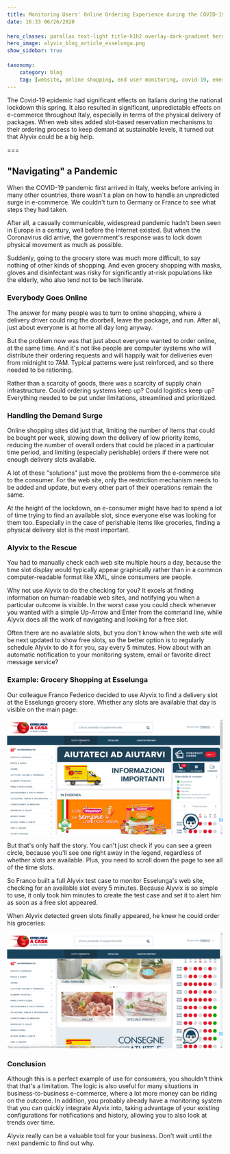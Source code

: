 ```yaml
---
title: Monitoring Users' Online Ordering Experience during the COVID-19 Emergency
date: 16:33 06/26/2020

hero_classes: parallax text-light title-h1h2 overlay-dark-gradient hero-large
hero_image: alyvix_blog_article_esselunga.png
show_sidebar: true

taxonomy:
    category: blog
    tag: [website, online shopping, end user monitoring, covid-19, emergency]
---
```


The Covid-19 epidemic had significant effects on Italians during the national lockdown this spring. It also resulted in significant, unpredictable effects on e-commerce throughout Italy, especially in terms of the physical delivery of packages. When web sites added slot-based reservation mechanisms to their ordering process to keep demand at sustainable levels, it turned out that Alyvix could be a big help.


===


## "Navigating" a Pandemic

When the COVID-19 pandemic first arrived in Italy, weeks before arriving in many other countries, there wasn't a plan on how to handle an unpredicted surge in e-commerce. We couldn't turn to Germany or France to see what steps they had taken.

After all, a casually communicable, widespread pandemic hadn't been seen in Europe in a century, well before the Internet existed. But when the Coronavirus did arrive, the government's response was to lock down physical movement as much as possible.

Suddenly, going to the grocery store was much more difficult, to say nothing of other kinds of shopping. And even grocery shopping with masks, gloves and disinfectant was risky for significantly at-risk populations like the elderly, who also tend not to be tech literate.


### Everybody Goes Online

The answer for many people was to turn to online shopping, where a delivery driver could ring the doorbell, leave the package, and run. After all, just about everyone is at home all day long anyway.

But the problem now was that just about everyone wanted to order online, at the same time. And it's not like people are computer systems who will distribute their ordering requests and will happily wait for deliveries even from midnight to 7AM. Typical patterns were just reinforced, and so there needed to be rationing.

Rather than a scarcity of goods, there was a scarcity of supply chain infrastructure. Could ordering systems keep up? Could logistics keep up? Everything needed to be put under limitations, streamlined and prioritized.


### Handling the Demand Surge

Online shopping sites did just that, limiting the number of items that could be bought per week, slowing down the delivery of low priority items, reducing the number of overall orders that could be placed in a particular time period, and limiting (especially perishable) orders if there were not enough delivery slots available.

A lot of these "solutions" just move the problems from the e-commerce site to the consumer. For the web site, only the restriction mechanism needs to be added and update, but every other part of their operations remain the same.

At the height of the lockdown, an e-consumer might have had to spend a lot of time trying to find an available slot, since everyone else was looking for them too. Especially in the case of perishable items like groceries, finding a physical delivery slot is the most important.


### Alyvix to the Rescue

You had to manually check each web site multiple hours a day, because the time slot display would typically appear graphically rather than in a common computer-readable format like XML, since consumers are people.

Why not use Alyvix to do the checking for you? It excels at finding information on human-readable web sites, and notifying you when a particular outcome is visible. In the worst case you could check whenever you wanted with a simple Up-Arrow and Enter from the command line, while Alyvix does all the work of navigating and looking for a free slot.

Often there are no available slots, but you don't know when the web site will be next updated to show free slots, so the better option is to regularly schedule Alyvix to do it for you, say every 5 minutes. How about with an automatic notification to your monitoring system, email or favorite direct message service?


### Example: Grocery Shopping at Esselunga

Our colleague Franco Federico decided to use Alyvix to find a delivery slot at the Esselunga grocery store. Whether any slots are available that day is visible on the main page:

![Monitoring](alyvix_blog_article_esselunga_01.png)

But that's only half the story. You can't just check if you can see a green circle, because you'll see one right away in the legend, regardless of whether slots are available. Plus, you need to scroll down the page to see all of the time slots.

So Franco built a full Alyvix test case to monitor Esselunga's web site, checking for an available slot every 5 minutes. Because Alyvix is so simple to use, it only took him minutes to create the test case and set it to alert him as soon as a free slot appeared.

When Alyvix detected green slots finally appeared, he knew he could order his groceries:

![Monitoring](alyvix_blog_article_esselunga_02.png)


### Conclusion

Although this is a perfect example of use for consumers, you shouldn't think that that's a limitation. The logic is also useful for many situations in business-to-business e-commerce, where a lot more money can be riding on the outcome. In addition, you probably already have a monitoring system that you can quickly integrate Alyvix into, taking advantage of your existing configurations for notifications and history, allowing you to also look at trends over time.

Alyvix really can be a valuable tool for your business. Don't wait until the next pandemic to find out why.
